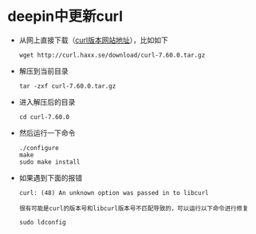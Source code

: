 # deepin中更新curl

- 从网上直接下载（[curl版本网站地址](https://curl.haxx.se/download/)），比如如下

  ```
  wget http://curl.haxx.se/download/curl-7.60.0.tar.gz
  ```

- 解压到当前目录

  ```
  tar -zxf curl-7.60.0.tar.gz
  ```

- 进入解压后的目录

  ```
  cd curl-7.60.0
  ```

- 然后运行一下命令

  ```
  ./configure
  make
  sudo make install
  ```

- 如果遇到下面的报错

  ```
  curl: (48) An unknown option was passed in to libcurl

  很有可能是curl的版本号和libcurl版本号不匹配导致的，可以运行以下命令进行修复

  sudo ldconfig
  ```

  ​